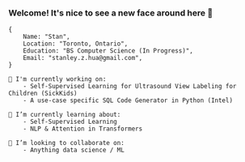 ### Welcome! It's nice to see a new face around here 👋


```
{
    Name: "Stan",
    Location: "Toronto, Ontario",
    Education: "BS Computer Science (In Progress)",
    Email: "stanley.z.hua@gmail.com",
}

🔭 I'm currently working on:
    - Self-Supervised Learning for Ultrasound View Labeling for Children (SickKids)
    - A use-case specific SQL Code Generator in Python (Intel)

🌱 I’m currently learning about:
    - Self-Supervised Learning
    - NLP & Attention in Transformers

👯 I’m looking to collaborate on:
    - Anything data science / ML
```

<!--
**stan-hua/stan-hua** is a ✨ _special_ ✨ repository because its `README.md` (this file) appears on your GitHub profile.

Here are some ideas to get you started:

- 🔭 I’m currently working on ...
- 🌱 I’m currently learning ...
- 👯 I’m looking to collaborate on ...
- 🤔 I’m looking for help with ...
- 💬 Ask me about ...
- 📫 How to reach me: ...
- 😄 Pronouns: ...
- ⚡ Fun fact: ...
-->
